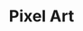 ---
title: "Pixel Art"
event-name: "Pixel Art"
event-regular-date: "Wednesday"
event-time: "2:00 ~ 3:00 pm"
event-location: "Discord"
event-bg-img: "img/events/aseprite.png"
event-description: "Want to learn how to make pixel art? Well you're in luck! Many of our projects this time around need pixel artists so if you want to help out, come on by! Offering help in pixel art in general, tilemaps, and more, what's not gain?"
---